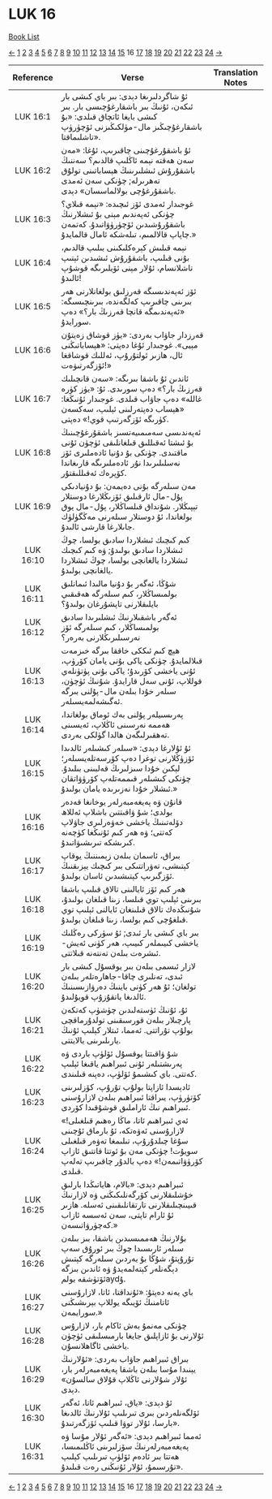 # LUK 16
[Book List](../README.md)

[<-](./chapter_15.md) [1](./chapter_1.md) [2](./chapter_2.md) [3](./chapter_3.md) [4](./chapter_4.md) [5](./chapter_5.md) [6](./chapter_6.md) [7](./chapter_7.md) [8](./chapter_8.md) [9](./chapter_9.md) [10](./chapter_10.md) [11](./chapter_11.md) [12](./chapter_12.md) [13](./chapter_13.md) [14](./chapter_14.md) [15](./chapter_15.md) 16 [17](./chapter_17.md) [18](./chapter_18.md) [19](./chapter_19.md) [20](./chapter_20.md) [21](./chapter_21.md) [22](./chapter_22.md) [23](./chapter_23.md) [24](./chapter_24.md) [->](./chapter_17.md)

| Reference | Verse | Translation Notes |
|:---------:|-------|-------------------|
|LUK 16:1|ئۇ شاگردلىرىغا دېدى: بىر باي كىشى بار ئىكەن، ئۇنىڭ بىر باشقارغۇچىسى بار. بىر كىشى بايغا ئاتچاق قىلدى: «بۇ باشقارغۇچىڭىز مال-مۈلكىڭىزنى ئۆچۈرۈپ تاشلىماقتا».||
|LUK 16:2|ئۇ باشقۇرغۇچىنى چاقىرىپ، ئۇغا: «مەن سەن ھەقتە نېمە ئاڭلىپ قالدىم؟ سەننىڭ باشقۇرۇش ئىشلىرىنىڭ ھېساباتىنى تولۇق تەھرىرلە; چۈنكى سەن ئەمدى باشقۇرغۇچى بولالماسسان» دېدى.||
|LUK 16:3|غوجىدار ئەمدى ئۆز ئىچىدە: «نېمە قىلاي؟ چۈنكى ئەپەندىم مېنى بۇ ئىشلارنىڭ باشقۇرۇشىدىن ئۆچۈرۈۋاتىدۇ. كەتمەن چاپاپ قالالمىم، تىلەشكە ئامال قالمايدۇ.»||
|LUK 16:4|نېمە قىلىش كېرەكلىكىنى بىلىپ قالدىم، بۇنى قىلىپ، باشقۇرۇش ئىشىدىن ئېتىپ تاشلانسام، ئۇلار مېنى ئۆيلىرىگە قوشۇپ ئالىدۇ!||
|LUK 16:5|ئۆز ئەپەندىسىگە قەرزلىق بولغانلارنى ھەر بىرىنى چاقىرىپ كەلگەندە، بىرىنچىسىگە: «ئەپەندىمگە قانچا قەرزىڭ بار؟» دەپ سورايدۇ.||
|LUK 16:6|قەرزدار جاۋاب بەردى: «يۈز قوشاق زەيتۇن مېيى». غوجىدار ئۇغا دەپتى: «ھېساباتىڭنى ئال، ھازىر ئولتۇرۇپ، ئەللىك قوشاقغا ئۆزگەرتىۋەت!»||
|LUK 16:7|ئاندىن ئۇ باشقا بىرىگە: «سەن قانچىلىك قەرزىڭ بار؟» دەپ سورىدى. ئۇ: «يۈز كۈرە غاللە» دەپ جاۋاب قىلدى. غوجىدار ئۇنىڭغا: «ھېساب دەپتەرلىنى ئېلىپ، سەكسەن كۈرىگە ئۆزگەرتىپ قوي!» دەپتى.||
|LUK 16:8|ئەپەندىسى سەمىمىيەتسىز باشقۇرغۇچىنىڭ بۇ ئىشتا ئەقىللىق قىلغانلىقى ئۈچۈن ئۇنى ماقتىدى. چۈنكى بۇ دۇنيا ئادەملىرى ئۆز نەسلىلىرىدا نۇر ئادەملىرىگە قارىغاندا كۆپرەك ئەقىللىقتۇر.||
|LUK 16:9|مەن سىلەرگە بۇنى دەيمەن: بۇ دۇنيادىكى پۇل-مال ئارقىلىق ئۆزىڭلارغا دوستلار تېپىڭلار. شۇنداق قىلساڭلار، پۇل-مال يوق بولغاندا، ئۇ دوستلار سىلەرنى مەڭگۈلۈك جاىلارغا قارشى ئالىدۇ.||
|LUK 16:10|كىم كىچىك ئىشلاردا سادىق بولسا، چوڭ ئىشلاردا سادىق بولىدۇ; ۋە كىم كىچىك ئىشلاردا يالغانچى بولسا، چوڭ ئىشلاردا يالغانچى بولىدۇ.||
|LUK 16:11|شۇڭا، ئەگەر بۇ دۇنيا مالىدا ئىمانلىق بولمىساڭلار، كىم سىلەرگە ھەقىقىي بايلىقلارنى تاپشۇرغان بولىدۇ؟||
|LUK 16:12|ئەگەر باشقىلارنىڭ ئىشلىرىدا سادىق بولمىساڭلار، كىم سىلەرگە ئۆز نەرسىلىرىڭلارنى بەرەر؟||
|LUK 16:13|ھېچ كىم ئىككى خاققا بىرگە خىزمەت قىلالمايدۇ. چۈنكى ياكى بۇنى يامان كۆرۈپ، ئۇنى ياخشى كۆرىدۇ؛ ياكى بۇنى پۈتۈنلەي قوللاپ، ئۇنى سەل قارايدۇ. شۇنىڭ ئۈچۈن، سىلەر خۇدا بىلەن مال-پۇلنى بىرگە ئەگىشەلمەيسىلەر.||
|LUK 16:14|پەرىسىيلەر پۇلنى بەك ئوماق بولغاندا، ھەممە نەرسىنى ئاڭلاپ، ئەيسىنى تەھقىرلىگەن ھالدا گۈلكى بەردى.||
|LUK 16:15|ئۇ ئۇلارغا دېدى: «سىلەر كىشىلەر ئالدىدا ئۆزۈڭلارنى توغرا دەپ كۆرسەتلەيسىلەر؛ لېكىن خۇدا سىزلىرىڭ قەلبىنى بىلىدۇ. چۈنكى كىشىلەر قىممەتلەپ كۆرۈۋاتقان ئىشلار خۇدا نەزىرىدە يامان بولىدۇ.»||
|LUK 16:16|قانۇن ۋە پەيغەمبەرلەر يوخانغا قەدەر بولدى؛ شۇ ۋاقىتتىن باشلاپ ئەللاھ دۆلەتىنىڭ ياخشى خەۋەرلىرى جاۋلاپ كەتتى؛ ۋە ھەر كىم ئۇنىڭغا كۈچەنە كىرىشكە تىرىشىۋاتىدۇ.||
|LUK 16:17|بىراق، ئاسمان بىلەن زېمىننىڭ يوقاپ كېتىشى، تەۋراتتىكى بىر كىچىك يېزىقنىڭ ئۆزگىرىپ كېتىشىدىن ئاسان بولىدۇ.||
|LUK 16:18|ھەر كىم ئۆز ئايالىنى تالاق قىلىپ باشقا بىرىنى ئېلىپ توي قىلسا، زىنا قىلغان بولىدۇ، شۇنىڭدەك تالاق قىلىنغان ئايالنى ئېلىپ توي قىلغۇچى كىم بولسا، زىنا قىلغان بولىدۇ.||
|LUK 16:19|بىر باي كىشى بار ئىدى; ئۇ سۈركى رەڭلىك ياخشى كىيىملەر كىيىپ، ھەر كۈنى ئەيش-ئىشرەت بىلەن تەنتەنە قىلاتتى.||
|LUK 16:20|لازار ئىسمى بىلەن بىر يوقسۇل كىشى بار ئىدى، تەنلىرى چاقا-جاھارەتلەر بىلەن تولغان؛ ئۇ ھەر كۈنى باينىڭ دەرۋازىسىنىڭ ئالدىغا ياتقۇزۇپ قويۇلىدۇ.||
|LUK 16:21|ئۇ، ئۇنىڭ ئۈستەلىدىن چۈشۈپ كەتكەن پارچىلار بىلەن قورسىقىنى تولدۇرماقچى بولۇپ تۇراتتى. ئەمما، ئىتلار كېلىپ ئۇنىڭ يارىلىرىنى يالايتتى.||
|LUK 16:22|شۇ ۋاقىتتا يوقسۇل ئۆلۈپ باردى ۋە پەرىشتىلەر ئۇنى ئىبراھىم ياقىغا ئېلىپ كەتتى. باي كىشىمۇ ئۆلۈپ، دەپنە قىلىندى.||
|LUK 16:23|ئادېسدا ئازاپتا بولۇپ تۇرۇپ، كۆزلىرىنى كۆتۈرۈپ، يىراقتا ئىبراھىم بىلەن لازارۇسنى ئىبراھىم نىڭ ئاراملىق قوشۇقىدا كۆردى.||
|LUK 16:24|«ئەي ئىبراھىم ئاتا، ماڭا رەھىم قىلغىلى! لازارۇسنى ئەۋەتكە، ئۇ بارماق ئۇچىنى سۇغا چىلدۇرۇپ، تىلىمغا تەۋەر قىلغىلى سويۇت! چۈنكى مەن بۇ ئوتتا قاتتىق ئازاپ كۆرۈۋاتىمەن!» دەپ بالدۇر چاقىرىپ تەلەپ قىلدى.||
|LUK 16:25|ئىبراھىم دېدى: «بالام، ھاياتىڭدا بارلىق خۇشلىقلارنى كۆرگەنلىكىڭنى ۋە لازارنىڭ قىيىنچىلىقلارنى تارتقانلىقىنى ئەسلە. ھازىر ئۇ ئارام تاپتى، سەن ئەسسە ئازاب كەچۈرۋاتىسەن.»||
|LUK 16:26|بۇلارنىڭ ھەممىسىدىن باشقا، بىز بىلەن سىلەر ئارىسىدا چوڭ بىر ئورۇق سەپ تۇرۇپتۇ، شۇڭا بۇ يەردىن سىلەرگە كېتىش دېگەنلەر كېتەلمەيدۇ ۋە ئاندىن بىزگە ئۆتۈشقە بولمaydۇ.||
|LUK 16:27|باي يەنە دەپتۇ: «ئۇنداقتا، ئاتا، لازارۇسنى ئاتامنىڭ ئۆيىگە يوللاپ بېرىشىڭنى سورايمەن.»||
|LUK 16:28|چۈنكى مەنمۇ بەش ئاكام بار، لازارۇس ئۇلارنى بۇ ئازاپلىق جايغا بارمىسلىقى ئۈچۈن ياخشى ئاگاھلانسۇن.||
|LUK 16:29|بىراق ئىبراھىم جاۋاب بەردى: «ئۇلارنىڭ يېنىدا مۇسا بىلەن باشقا پەيغەمبەرلەر بار، ئۇلار شۇلارنى ئاڭلاپ قۇلاق سالسۇن» دېدى.||
|LUK 16:30|ئۇ دېدى: «ياق، ئىبراھىم ئاتا، ئەگەر ئۆلگەنلەردىن بىرى تىرىلىپ ئۇلارنىڭ ئالدىغا بارسا، ئۇلار توۋا قىلىپ ئۆزگەرتىدۇ».||
|LUK 16:31|ئەمما ئىبراھىم دېدى: «ئەگەر ئۇلار مۇسا ۋە پەيغەمبەرلەرنىڭ سۆزلىرىنى ئاڭلىمىسا، ھەتتا بىر ئادەم ئۆلۈپ تىرىلىپ كېلىپ تۇرسىمۇ، ئۇلار ئۇنىڭنى رەت قىلىدۇ».||


[<-](./chapter_15.md) [1](./chapter_1.md) [2](./chapter_2.md) [3](./chapter_3.md) [4](./chapter_4.md) [5](./chapter_5.md) [6](./chapter_6.md) [7](./chapter_7.md) [8](./chapter_8.md) [9](./chapter_9.md) [10](./chapter_10.md) [11](./chapter_11.md) [12](./chapter_12.md) [13](./chapter_13.md) [14](./chapter_14.md) [15](./chapter_15.md) 16 [17](./chapter_17.md) [18](./chapter_18.md) [19](./chapter_19.md) [20](./chapter_20.md) [21](./chapter_21.md) [22](./chapter_22.md) [23](./chapter_23.md) [24](./chapter_24.md) [->](./chapter_17.md)